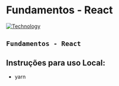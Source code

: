 <h1>Fundamentos - React</h1>

[![Technology][react-image]][react-url]

[react-url]: https://reactjs.org/
[react-image]: https://img.shields.io/badge/React-blue?style=for-the-badge&logo=React&logoColor=white

## ``Fundamentos - React``

## Instruções para uso Local:
- yarn